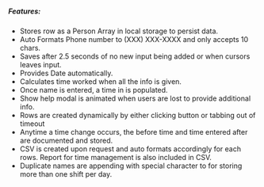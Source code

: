 ##### Features:

* Stores row as a Person Array in local storage to persist data.
* Auto Formats Phone number to (XXX) XXX-XXXX and only accepts 10 chars.
* Saves after 2.5 seconds of no new input being added or when cursors leaves input. 
* Provides Date automatically. 
* Calculates time worked when all the info is given. 
* Once name is entered, a time in is populated. 
* Show help modal is animated when users are lost to provide additional info. 
* Rows are created dynamically by either clicking button or tabbing out of timeout
* Anytime a time change occurs, the before time and time entered after are documented and stored.
* CSV is created upon request and auto formats accordingly for each rows. Report for time management is also included in CSV.
* Duplicate names are appending with special character to for storing more than one shift per day.  
